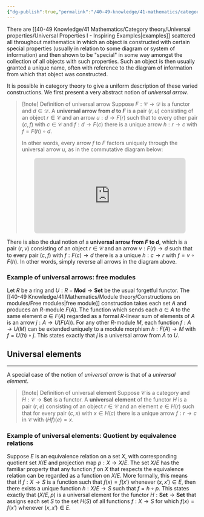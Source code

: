 ```yaml
---
{"dg-publish":true,"permalink":"/40-49-knowledge/41-mathematics/category-theory/universal-properties/universal-arrows-and-elements/","tags":["category_theory"],"updated":"2025-03-31T12:48:03-07:00"}
---
```


There are [[40-49 Knowledge/41 Mathematics/Category theory/Universal properties/Universal Properties I - Inspiring Examples\|examples]] scattered all throughout mathematics in which an object is constructed with certain special properties (usually in relation to some diagram or system of information) and then shown to be "special" in some way amongst the collection of all objects with such properties. Such an object is then usually granted a unique name, often with reference to the diagram of information from which that object was constructed.

It is possible in category theory to give a uniform description of these varied constructions. We first present a very abstract notion of *universal arrow*.

>[!note] Definition of universal arrow
>Suppose $F:\mathcal{C}\to \mathcal{D}$ is a functor and $d\in \mathcal{D}$. A **universal arrow from $d$ to $F$** is a pair $(r,u)$ consisting of an object $r\in \mathcal{C}$ and an arrow $u:d\to F(r)$ such that to every other pair $(c,f)$ with $c\in \mathcal{C}$ and $f:d\to F(c)$ there is a unique arrow $h:r\to c$ with $f=F(h)\circ d$.
>
>In other words, every arrow $f$ to $F$ factors uniquely through the universal arrow $u$, as in the commutative diagram below:
><iframe class="quiver-embed" src="https://q.uiver.app/#q=WzAsNSxbMCwwLCJyIl0sWzIsMCwiZCJdLFszLDAsIkYocikiXSxbMCwxLCJjIl0sWzMsMSwiRihjKSJdLFsxLDIsInUiXSxbMSw0LCJmIiwyXSxbMCwzLCJcXGV4aXN0cyFoIiwwLHsic3R5bGUiOnsiYm9keSI6eyJuYW1lIjoiZGFzaGVkIn19fV0sWzIsNCwiRihoKSIsMCx7InN0eWxlIjp7ImJvZHkiOnsibmFtZSI6ImRhc2hlZCJ9fX1dXQ==&embed" width="400" height="200" style="border-radius: 8px; border: none; display: block; margin: auto"></iframe>

There is also the dual notion of a **universal arrow from $F$ to $d$**, which is a pair $(r,v)$ consisting of an object $r\in\mathcal{C}$ and an arrow $v:F(r)\to d$ such that to every pair $(c,f)$ with $f:F(c)\to d$ there is a a unique $h:c\to r$ with $f=v\circ F(h)$. In other words, simply reverse all arrows in the diagram above.

### Example of universal arrows: free modules

Let $R$ be a ring and $U:R-\textbf{Mod}\to \textbf{Set}$ be the usual forgetful functor. The [[40-49 Knowledge/41 Mathematics/Module theory/Constructions on modules/Free modules\|free module]] construction takes each set $A$ and produces an $R$-module $F(A)$. The function which sends each $a\in A$ to the same element $a\in F(A)$ regarded as a formal $R$-linear sum of elements of $A$ is an arrow $j:A\to U(F(A))$. For any other $R$-module $M$, each function $f:A\to U(M)$ can be extended uniquely to a module morphism $h:F(A)\to M$ with $f=U(h)\circ j$. This states exactly that $j$ is a universal arrow from $A$ to $U$.

## Universal elements
---

A special case of the notion of *universal arrow* is that of a *universal element*.

>[!note] Definition of universal element
>Suppose $\mathcal{C}$ is a category and $H:\mathcal{C}\to \textbf{Set}$ is a functor. A **universal element** of the functor $H$ is a pair $(r,e)$ consisting of an object $r\in\mathcal{C}$ and an element $e\in H(r)$ such that for every pair $(c,x)$ with $x\in H(c)$ there is a unique arrow $f:r\to c$ in $\mathcal{C}$ with $(Hf)(e) = x$.

### Example of universal elements: Quotient by equivalence relations

Suppose $E$ is an equivalence relation on a set $X$, with corresponding quotient set $X/E$ and projection map $p:X\to X/E$. The set $X/E$ has the familiar property that any function $f$ on $X$ that respects the equivalence relation can be regarded as a function on $X/E$. More formally, this means that if $f:X\to S$ is a function such that $f(x)=f(x')$ whenever $(x,x')\in E$, then there exists a unique function $h:X/E\to S$ such that $f = h\circ p$. This states exactly that $(X/E, p)$ is a universal element for the functor $H:\textbf{Set}\to\textbf{Set}$ that assigns each set $S$ to the set $H(S)$ of all functions $f:X\to S$ for which $f(x)=f(x')$ whenever $(x,x')\in E$.